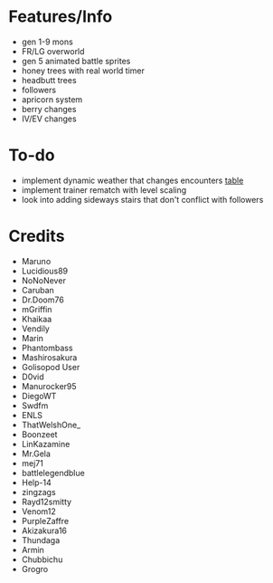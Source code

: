 # Features/Info
- gen 1-9 mons
- FR/LG overworld
- gen 5 animated battle sprites
- honey trees with real world timer
- headbutt trees
- followers
- apricorn system
- berry changes
- IV/EV changes

# To-do
- implement dynamic weather that changes encounters [table](https://github.com/molderaa/pokemon-amber-weather-encounter-table/blob/main/weather%20encounter%20table.csv)
- implement trainer rematch with level scaling
- look into adding sideways stairs that don't conflict with followers

# Credits
- Maruno
- Lucidious89
- NoNoNever
- Caruban
- Dr.Doom76
- mGriffin
- Khaikaa
- Vendily
- Marin
- Phantombass
- Mashirosakura
- Golisopod User
- D0vid
- Manurocker95
- DiegoWT
- Swdfm
- ENLS
- ThatWelshOne_
- Boonzeet
- LinKazamine
- Mr.Gela
- mej71
- battlelegendblue
- Help-14
- zingzags
- Rayd12smitty
- Venom12
- PurpleZaffre
- Akizakura16
- Thundaga
- Armin
- Chubbichu
- Grogro
